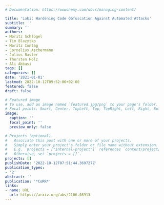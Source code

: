 ```yaml
---
# Documentation: https://wowchemy.com/docs/managing-content/

title: 'Loki: Hardening Code Obfuscation Against Automated Attacks'
subtitle: ''
summary: ''
authors:
- Moritz Schlögel
- Tim Blazytko
- Moritz Contag
- Cornelius Aschermann
- Julius Basler
- Thorsten Holz
- Ali Abbasi
tags: []
categories: []
date: '2021-01-01'
lastmod: 2022-10-12T09:52:06+02:00
featured: false
draft: false

# Featured image
# To use, add an image named `featured.jpg/png` to your page's folder.
# Focal points: Smart, Center, TopLeft, Top, TopRight, Left, Right, BottomLeft, Bottom, BottomRight.
image:
  caption: ''
  focal_point: ''
  preview_only: false

# Projects (optional).
#   Associate this post with one or more of your projects.
#   Simply enter your project's folder or file name without extension.
#   E.g. `projects = ["internal-project"]` references `content/project/deep-learning/index.md`.
#   Otherwise, set `projects = []`.
projects: []
publishDate: '2022-10-12T07:51:44.360727Z'
publication_types:
- '2'
abstract: ''
publication: '*CoRR*'
links:
- name: URL
  url: https://arxiv.org/abs/2106.08913
---
```

